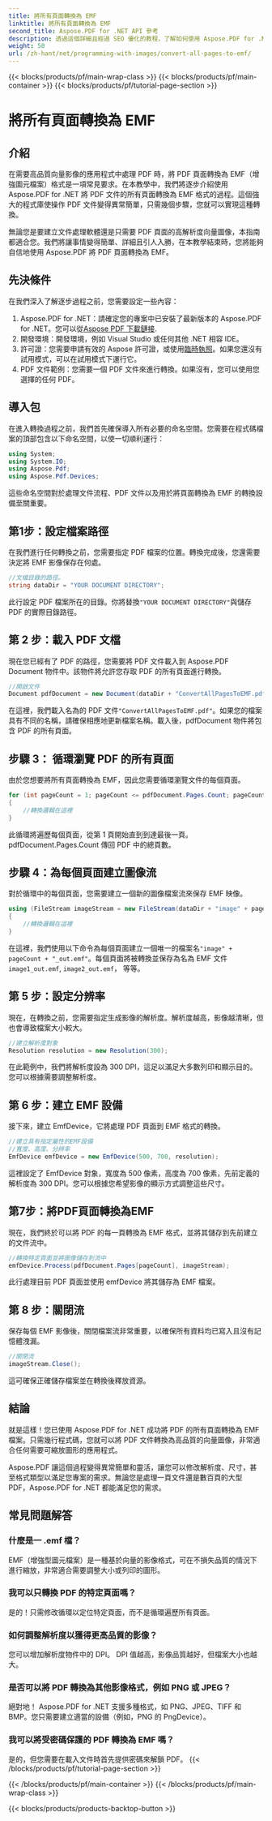 ```yaml
---
title: 將所有頁面轉換為 EMF
linktitle: 將所有頁面轉換為 EMF
second_title: Aspose.PDF for .NET API 參考
description: 透過這個詳細且經過 SEO 優化的教程，了解如何使用 Aspose.PDF for .NET 將 PDF 的所有頁面轉換為 EMF 格式。
weight: 50
url: /zh-hant/net/programming-with-images/convert-all-pages-to-emf/
---
```


{{< blocks/products/pf/main-wrap-class >}}
{{< blocks/products/pf/main-container >}}
{{< blocks/products/pf/tutorial-page-section >}}

# 將所有頁面轉換為 EMF

## 介紹

在需要高品質向量影像的應用程式中處理 PDF 時，將 PDF 頁面轉換為 EMF（增強圖元檔案）格式是一項常見要求。在本教學中，我們將逐步介紹使用 Aspose.PDF for .NET 將 PDF 文件的所有頁面轉換為 EMF 格式的過程。這個強大的程式庫使操作 PDF 文件變得異常簡單，只需幾個步驟，您就可以實現這種轉換。

無論您是要建立文件處理軟體還是只需要 PDF 頁面的高解析度向量圖像，本指南都適合您。我們將讓事情變得簡單、詳細且引人入勝，在本教學結束時，您將能夠自信地使用 Aspose.PDF 將 PDF 頁面轉換為 EMF。

## 先決條件

在我們深入了解逐步過程之前，您需要設定一些內容：

1.  Aspose.PDF for .NET：請確定您的專案中已安裝了最新版本的 Aspose.PDF for .NET。您可以從[Aspose PDF 下載鏈接](https://releases.aspose.com/pdf/net/).
2. 開發環境：開發環境，例如 Visual Studio 或任何其他 .NET 相容 IDE。
3. 許可證：您需要申請有效的 Aspose 許可證，或使用[臨時執照](https://purchase.aspose.com/temporary-license/)。如果您還沒有試用模式，可以在試用模式下運行它。
4. PDF 文件範例：您需要一個 PDF 文件來進行轉換。如果沒有，您可以使用您選擇的任何 PDF。

## 導入包

在進入轉換過程之前，我們首先確保導入所有必要的命名空間。您需要在程式碼檔案的頂部包含以下命名空間，以使一切順利運行：

```csharp
using System;
using System.IO;
using Aspose.Pdf;
using Aspose.Pdf.Devices;
```

這些命名空間對於處理文件流程、PDF 文件以及用於將頁面轉換為 EMF 的轉換設備至關重要。

## 第1步：設定檔案路徑

在我們進行任何轉換之前，您需要指定 PDF 檔案的位置。轉換完成後，您還需要決定將 EMF 影像保存在何處。

```csharp
//文檔目錄的路徑。
string dataDir = "YOUR DOCUMENT DIRECTORY";
```

此行設定 PDF 檔案所在的目錄。你將替換`"YOUR DOCUMENT DIRECTORY"`與儲存 PDF 的實際目錄路徑。

## 第 2 步：載入 PDF 文檔

現在您已經有了 PDF 的路徑，您需要將 PDF 文件載入到 Aspose.PDF Document 物件中。該物件將允許您存取 PDF 的所有頁面進行轉換。

```csharp
//開啟文件
Document pdfDocument = new Document(dataDir + "ConvertAllPagesToEMF.pdf");
```

在這裡，我們載入名為的 PDF 文件`"ConvertAllPagesToEMF.pdf"`。如果您的檔案具有不同的名稱，請確保相應地更新檔案名稱。載入後，pdfDocument 物件將包含 PDF 的所有頁面。

## 步驟 3： 循環瀏覽 PDF 的所有頁面

由於您想要將所有頁面轉換為 EMF，因此您需要循環瀏覽文件的每個頁面。

```csharp
for (int pageCount = 1; pageCount <= pdfDocument.Pages.Count; pageCount++)
{
    //轉換邏輯在這裡
}
```

此循環將遍歷每個頁面，從第 1 頁開始直到到達最後一頁。 pdfDocument.Pages.Count 傳回 PDF 中的總頁數。

## 步驟 4：為每個頁面建立圖像流

對於循環中的每個頁面，您需要建立一個新的圖像檔案流來保存 EMF 映像。

```csharp
using (FileStream imageStream = new FileStream(dataDir + "image" + pageCount + "_out" + ".emf", FileMode.Create))
{
    //轉換邏輯在這裡
}
```

在這裡，我們使用以下命令為每個頁面建立一個唯一的檔案名`"image" + pageCount + "_out.emf"`。每個頁面將被轉換並保存為名為 EMF 文件`image1_out.emf`, `image2_out.emf`， 等等。

## 第 5 步：設定分辨率

現在，在轉換之前，您需要指定生成影像的解析度。解析度越高，影像越清晰，但也會導致檔案大小較大。

```csharp
//建立解析度對象
Resolution resolution = new Resolution(300);
```

在此範例中，我們將解析度設為 300 DPI，這足以滿足大多數列印和顯示目的。您可以根據需要調整解析度。

## 第 6 步：建立 EMF 設備

接下來，建立 EmfDevice，它將處理 PDF 頁面到 EMF 格式的轉換。

```csharp
//建立具有指定屬性的EMF設備
//寬度、高度、分辨率
EmfDevice emfDevice = new EmfDevice(500, 700, resolution);
```

這裡設定了 EmfDevice 對象，寬度為 500 像素，高度為 700 像素，先前定義的解析度為 300 DPI。您可以根據您希望影像的顯示方式調整這些尺寸。

## 第7步：將PDF頁面轉換為EMF

現在，我們終於可以將 PDF 的每一頁轉換為 EMF 格式，並將其儲存到先前建立的文件流中。

```csharp
//轉換特定頁面並將圖像儲存到流中
emfDevice.Process(pdfDocument.Pages[pageCount], imageStream);
```

此行處理目前 PDF 頁面並使用 emfDevice 將其儲存為 EMF 檔案。

## 第 8 步：關閉流

保存每個 EMF 影像後，關閉檔案流非常重要，以確保所有資料均已寫入且沒有記憶體洩漏。

```csharp
//關閉流
imageStream.Close();
```

這可確保正確儲存檔案並在轉換後釋放資源。

## 結論

就是這樣！您已使用 Aspose.PDF for .NET 成功將 PDF 的所有頁面轉換為 EMF 檔案。只需幾行程式碼，您就可以將 PDF 文件轉換為高品質的向量圖像，非常適合任何需要可縮放圖形的應用程式。

Aspose.PDF 讓這個過程變得異常簡單和靈活，讓您可以修改解析度、尺寸，甚至格式類型以滿足您專案的需求。無論您是處理一頁文件還是數百頁的大型 PDF，Aspose.PDF for .NET 都能滿足您的需求。

## 常見問題解答

### 什麼是一 .emf 檔？
EMF（增強型圖元檔案）是一種基於向量的影像格式，可在不損失品質的情況下進行縮放，非常適合需要調整大小或列印的圖形。

### 我可以只轉換 PDF 的特定頁面嗎？
是的！只需修改循環以定位特定頁面，而不是循環遍歷所有頁面。

### 如何調整解析度以獲得更高品質的影像？
您可以增加解析度物件中的 DPI。 DPI 值越高，影像品質越好，但檔案大小也越大。

### 是否可以將 PDF 轉換為其他影像格式，例如 PNG 或 JPEG？
絕對地！ Aspose.PDF for .NET 支援多種格式，如 PNG、JPEG、TIFF 和 BMP。您只需要建立適當的設備（例如，PNG 的 PngDevice）。

### 我可以將受密碼保護的 PDF 轉換為 EMF 嗎？
是的，但您需要在載入文件時首先提供密碼來解鎖 PDF。
{{< /blocks/products/pf/tutorial-page-section >}}

{{< /blocks/products/pf/main-container >}}
{{< /blocks/products/pf/main-wrap-class >}}

{{< blocks/products/products-backtop-button >}}
